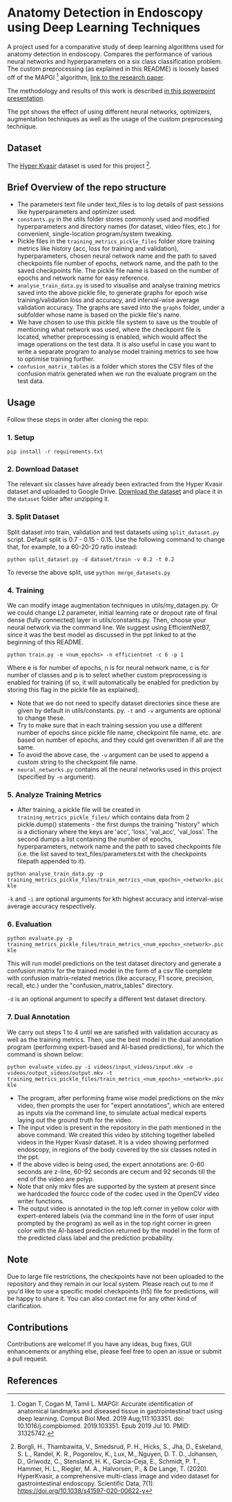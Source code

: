 # Anatomy Detection in Endoscopy using Deep Learning Techniques 

A project used for a comparative study of deep learning algorithms used for anatomy detection in endoscopy. 
Compares the performance of various neural networks and hyperparameters on a six class classification problem. 
The custom preprocessing (as explained in this README) is loosely based off of the MAPGI [^1] algorithm, [link 
to the research paper](./materials/cogan2019.pdf).

The methodology and results of this work is described 
[in this powerpoint presentation](./materials/AnatomyDetection_Inceptionv4_cogan.pptx).

The ppt shows the effect of using different neural networks, optimizers, augmentation techniques as well as the 
usage of the custom preprocessing technique.

## Dataset

The [Hyper Kvasir](https://datasets.simula.no/hyper-kvasir/) dataset is used for this project [^2].

## Brief Overview of the repo structure

* The parameters text file under text_files is to log details of past sessions like hyperparameters and optimizer used.
* `constants.py` in the utils folder stores commonly used and modified hyperparameters and directory names (for 
  dataset, video files, etc.) for convenient, single-location program/system tweaking.
* Pickle files in the `training_metrics_pickle_files` folder store training metrics like history (acc, loss for 
  training and validation), hyperparameters, chosen neural network name and the path to saved checkpoints file
  number of epochs, network name, and the path to the saved checkpoints file. The pickle file name is based on the number 
  of epochs and network name for easy reference.
* `analyse_train_data.py` is used to visualise and analyse training metrics saved into the above pickle file, 
  to generate graphs for epoch wise training/validation loss and accuracy, and interval-wise average validation 
  accuracy. The graphs are saved into the `graphs` folder, under a subfolder whose name is based on the pickle 
  file's name.
* We have chosen to use this pickle file system to save us the trouble of mentioning what network was used, where 
  the checkpoint file is located, whether preprocessing is enabled, which would affect the image operations on 
  the test data. It is also useful in case you want to write a separate program to analyse model training 
  metrics to see how to 
  optimise training further.
* `confusion_matrix_tables` is a folder which stores the CSV files of the confusion matrix generated when we run 
  the evaluate program on the test data.

## Usage

Follow these steps in order after cloning the repo:

### 1. Setup
`pip install -r requirements.txt`  

### 2. Download Dataset
The relevant six classes have already been extracted from the Hyper Kvasir dataset and uploaded to Google Drive.
[Download the dataset](https://drive.google.com/file/d/1hsYUNDw5vtTjsZ-raetkrgbncnjLVSfv/view?usp=sharing) and 
place it in the `dataset` folder after unzipping it.

### 3. Split Dataset

Split dataset into train, validation and test datasets using `split_dataset.py` script. Default split is 0.7 - 
0.15 - 0.15. Use the following command to change that, for example, to a 60-20-20 ratio instead:

`python split_dataset.py -d dataset/train -v 0.2 -t 0.2`  

To reverse the above split, use `python merge_datasets.py`

### 4. Training

We can modify image augmentation techniques in utils/my_datagen.py. Or we could change L2 parameter, initial 
learning rate or dropout rate of final dense (fully connected) layer in utils/constants.py. Then, choose your 
neural network via the command line. We suggest using EfficientNetB7, since it was the best model as discussed in 
the ppt linked to at the beginning of this README.  

`python train.py -e <num_epochs> -n efficientnet -c 6 -p 1`  

Where e is for number of epochs, n is for neural network name, c is for number of classes and p is to select 
whether custom preprocessing is enabled for training (if so, it will automatically be enabled for prediction by 
storing this flag in the pickle file as explained). 

* Note that we do not need to specify dataset directories since these are given by default in utils/constants.
  py. `-t` and `-v` arguments are optional to change these.
* Try to make sure that in each training session you use a different number of epochs since pickle file name, 
  checkpoint file name, etc. are based on number of epochs, and they could get overwritten if all are the same.
* To avoid the above case, the `-u` argument can be used to append a custom string to the checkpoint file name.
* `neural_networks.py` contains all the neural networks used in this project (specified by `-n` argument).

### 5. Analyze Training Metrics

* After training, a pickle file will be created in `training_metrics_pickle_files/` which contains data from 2 
  pickle.dump() statements - the first dumps the training "history" which is a dictionary where the keys are 
  'acc', 'loss', 'val_acc', 'val_loss'. The second dumps a list containing the number of epochs, 
  hyperparameters, network name and the path to saved checkpoints file (i.e. the list saved to 
  text_files/parameters.txt with the checkpoints filepath appended to it).

`python analyse_train_data.py -p training_metrics_pickle_files/train_metrics_<num_epochs>_<network>.pickle`  

`-k` and `-i` are optional arguments for kth highest accuracy and interval-wise average accuracy respectively.

### 6. Evaluation

`python evaluate.py -p training_metrics_pickle_files/train_metrics_<num_epochs>_<network>.pickle`

This will run model predictions on the test dataset directory and generate a confusion matrix for the 
trained model in the form of a csv file complete with confusion matrix-related metrics (like accuracy, F1 score,
precision, recall, etc.) under the "confusion_matrix_tables" directory.  

`-d` is an optional argument to specify a different test dataset directory.

### 7. Dual Annotation
We carry out steps 1 to 4 until we are satisfied with validation accuracy as well as the training metrics. Then,
use the best model in the dual annotation program (performing expert-based and AI-based predictions), for which 
the command is shown below:

`python evaluate_video.py -i videos/input_videos/input.mkv -o videos/output_videos/output.mkv -t 
training_metrics_pickle_files/train_metrics_<num_epochs>_<network>.pickle`

* The program, after performing frame wise model predictions on the mkv video, then prompts the user for "expert 
  annotations", which are entered as inputs via the command line, to simulate actual medical experts laying out 
  the ground truth for the video.
* The input video is present in the repository in the path mentioned in the above command. We created this 
  video by stitching together labelled videos in the Hyper Kvasir dataset. It is a video showing performed 
  endoscopy, in regions of the body covered by the six classes noted in the ppt. 
* If the above video is being used, the expert annotations are: 0-60 seconds are z-line, 60-92 seconds are 
  cecum and 92 seconds till the end of the video are polyp.
* Note that only mkv files are supported by the system at present since we hardcoded the fourcc code of the codec 
used in the OpenCV video writer functions. 
* The output video is annotated in the top left corner in yellow color with expert-entered labels (via the 
  command line in the form of user input prompted by the program) as well as in the top right corner in green 
  color with the AI-based prediction returned by the model in the form of the predicted class label and the prediction probability. 

## Note

Due to large file restrictions, the checkpoints have not been uploaded to the repository and they remain in our 
local system. Please reach out to me if you'd like to use a specific model checkpoints (h5) file for 
predictions, will be happy to share it. You can also contact me for any other kind of clarification.

## Contributions

Contributions are welcome! If you have any ideas, bug fixes, GUI enhancements or anything else, please feel 
free to open an issue or submit a pull request.

## References

[^1]: Cogan T, Cogan M, Tamil L. MAPGI: Accurate identification of anatomical landmarks and diseased tissue in 
gastrointestinal tract using deep learning. Comput Biol Med. 2019 Aug;111:103351. doi: 10.1016/j.compbiomed.
2019.103351. Epub 2019 Jul 10. PMID: 31325742.

[^2]: Borgli, H., Thambawita, V., Smedsrud, P. H., Hicks, S., Jha, D., Eskeland, S. L., Randel, K. R., 
Pogorelov, K., Lux, M., Nguyen, D. T. D., Johansen, D., Griwodz, C., Stensland, H. K., Garcia-Ceja, E., Schmidt,
P. T., Hammer, H. L., Riegler, M. A., Halvorsen, P., & De Lange, T. (2020). HyperKvasir, a comprehensive 
multi-class image and video dataset for gastrointestinal endoscopy. Scientific Data, 7(1).
https://doi.org/10.1038/s41597-020-00622-y